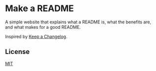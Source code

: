 # Make a README
A simple website that explains what a README is, what the benefits are, and
what makes for a good README.

Inspired by [Keep a Changelog](http://keepachangelog.com/).

## License
[MIT](https://github.com/dguo/make-a-readme/blob/master/LICENSE)
